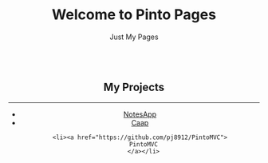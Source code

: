 <center>

  
  <h1>Welcome to Pinto Pages</h1>
Just My Pages
  <Br> <Br> <Br> <Br>
  
  <h2>My Projects</h2>
  <hr>
  <ul>
    <li><a href="https://github.com/pj8912/notesapp">
      NotesApp      
      </a></li>
    
  <li><a href="https://github.com/pj8912/Caap">
      Caap
      </a></li>
    
    <li><a href="https://github.com/pj8912/PintoMVC">
      PintoMVC
      </a></li>
    
    
  </ul>
  

</center>

